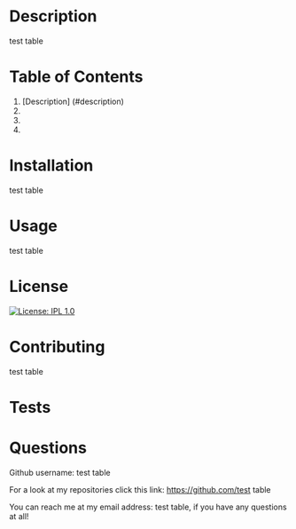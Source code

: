 
# Description <a name="description"></a>
test table
# Table of Contents
1. [Description] (#description)
2.
3.
4.
# Installation
test table
# Usage
test table
# License
[![License: IPL 1.0](https://img.shields.io/badge/License-IPL%201.0-blue.svg)](https://opensource.org/licenses/IPL-1.0)
# Contributing
test table
# Tests
# Questions
Github username: test table

For a look at my repositories click this link: https://github.com/test table

You can reach me at my email address: test table, if you have any questions at all!